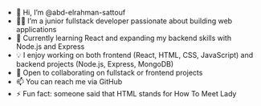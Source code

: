 - 👋 Hi, I’m @abd-elrahman-sattouf
- 👨‍💻 I’m a junior fullstack developer passionate about building web applications
- 🌱 Currently learning React and expanding my backend skills with Node.js and Express
- 💡 I enjoy working on both frontend (React, HTML, CSS, JavaScript) and backend projects (Node.js, Express, MongoDB)
- 🤝 Open to collaborating on fullstack or frontend projects
- 📫 You can reach me via GitHub 
- ⚡ Fun fact: someone said that HTML stands for How To Meet Lady
